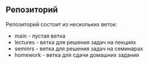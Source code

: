 ## Репозиторий
Репозиторий состоит из нескольких веток:

* main - пустая ветка
* lectures - ветка для решения задач на лекциях
* seminrs - ветка для решения задач на семинарах
* homework - ветка для сдачи домашних задания